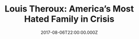 ---
title: "Louis Theroux: America’s Most Hated Family in Crisis"
date: 2017-08-06T22:00:00.000Z
permalink: /almanac/tv/2017-08-06-the-most-hated-family/index.html
rating: 3
---